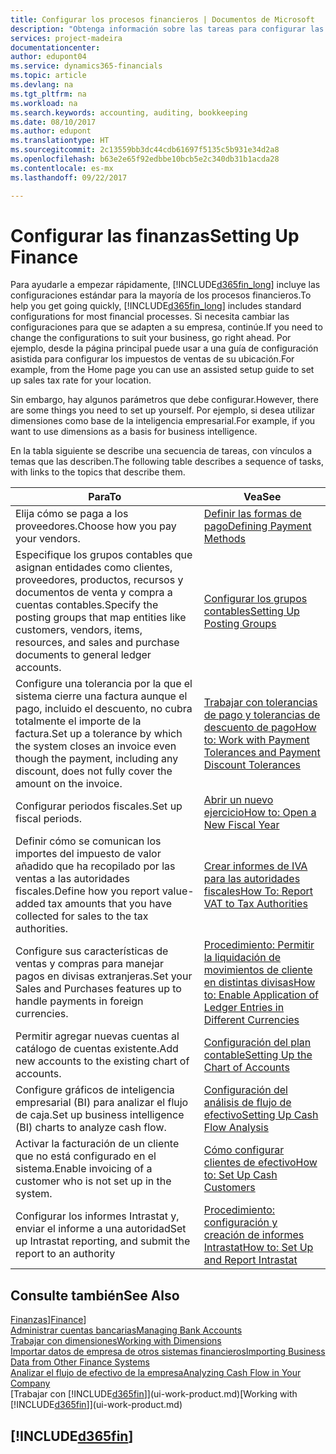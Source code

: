 ```yaml
---
title: Configurar los procesos financieros | Documentos de Microsoft
description: "Obtenga información sobre las tareas para configurar las finanzas en su empresa para adaptarse a todas sus necesidades de contabilidad o auditoría."
services: project-madeira
documentationcenter: 
author: edupont04
ms.service: dynamics365-financials
ms.topic: article
ms.devlang: na
ms.tgt_pltfrm: na
ms.workload: na
ms.search.keywords: accounting, auditing, bookkeeping
ms.date: 08/10/2017
ms.author: edupont
ms.translationtype: HT
ms.sourcegitcommit: 2c13559bb3dc44cdb61697f5135c5b931e34d2a8
ms.openlocfilehash: b63e2e65f92edbbe10bcb5e2c340db31b1acda28
ms.contentlocale: es-mx
ms.lasthandoff: 09/22/2017

---
```

# <a name="setting-up-finance"></a><span data-ttu-id="4b488-103">Configurar las finanzas</span><span class="sxs-lookup"><span data-stu-id="4b488-103">Setting Up Finance</span></span>
<span data-ttu-id="4b488-104">Para ayudarle a empezar rápidamente, [!INCLUDE[d365fin_long](includes/d365fin_long_md.md)] incluye las configuraciones estándar para la mayoría de los procesos financieros.</span><span class="sxs-lookup"><span data-stu-id="4b488-104">To help you get going quickly, [!INCLUDE[d365fin_long](includes/d365fin_long_md.md)] includes standard configurations for most financial processes.</span></span> <span data-ttu-id="4b488-105">Si necesita cambiar las configuraciones para que se adapten a su empresa, continúe.</span><span class="sxs-lookup"><span data-stu-id="4b488-105">If you need to change the configurations to suit your business, go right ahead.</span></span> <span data-ttu-id="4b488-106">Por ejemplo, desde la página principal puede usar a una guía de configuración asistida para configurar los impuestos de ventas de su ubicación.</span><span class="sxs-lookup"><span data-stu-id="4b488-106">For example, from the Home page you can use an assisted setup guide to set up sales tax rate for your location.</span></span>  

<span data-ttu-id="4b488-107">Sin embargo, hay algunos parámetros que debe configurar.</span><span class="sxs-lookup"><span data-stu-id="4b488-107">However, there are some things you need to set up yourself.</span></span> <span data-ttu-id="4b488-108">Por ejemplo, si desea utilizar dimensiones como base de la inteligencia empresarial.</span><span class="sxs-lookup"><span data-stu-id="4b488-108">For example, if you want to use dimensions as a basis for business intelligence.</span></span>  

<span data-ttu-id="4b488-109">En la tabla siguiente se describe una secuencia de tareas, con vínculos a temas que las describen.</span><span class="sxs-lookup"><span data-stu-id="4b488-109">The following table describes a sequence of tasks, with links to the topics that describe them.</span></span>

| <span data-ttu-id="4b488-110">Para</span><span class="sxs-lookup"><span data-stu-id="4b488-110">To</span></span> | <span data-ttu-id="4b488-111">Vea</span><span class="sxs-lookup"><span data-stu-id="4b488-111">See</span></span> |
| --- | --- |
| <span data-ttu-id="4b488-112">Elija cómo se paga a los proveedores.</span><span class="sxs-lookup"><span data-stu-id="4b488-112">Choose how you pay your vendors.</span></span> |[<span data-ttu-id="4b488-113">Definir las formas de pago</span><span class="sxs-lookup"><span data-stu-id="4b488-113">Defining Payment Methods</span></span>](finance-payment-methods.md) |
| <span data-ttu-id="4b488-114">Especifique los grupos contables que asignan entidades como clientes, proveedores, productos, recursos y documentos de venta y compra a cuentas contables.</span><span class="sxs-lookup"><span data-stu-id="4b488-114">Specify the posting groups that map entities like customers, vendors, items, resources, and sales and purchase documents to general ledger accounts.</span></span> |[<span data-ttu-id="4b488-115">Configurar los grupos contables</span><span class="sxs-lookup"><span data-stu-id="4b488-115">Setting Up Posting Groups</span></span>](finance-posting-groups.md)|
|<span data-ttu-id="4b488-116">Configure una tolerancia por la que el sistema cierre una factura aunque el pago, incluido el descuento, no cubra totalmente el importe de la factura.</span><span class="sxs-lookup"><span data-stu-id="4b488-116">Set up a tolerance by which the system closes an invoice even though the payment, including any discount, does not fully cover the amount on the invoice.</span></span>|[<span data-ttu-id="4b488-117">Trabajar con tolerancias de pago y tolerancias de descuento de pago</span><span class="sxs-lookup"><span data-stu-id="4b488-117">How to: Work with Payment Tolerances and Payment Discount Tolerances</span></span>](finance-payment-tolerance-and-payment-discount-tolerance.md)|
| <span data-ttu-id="4b488-118">Configurar periodos fiscales.</span><span class="sxs-lookup"><span data-stu-id="4b488-118">Set up fiscal periods.</span></span> |[<span data-ttu-id="4b488-119">Abrir un nuevo ejercicio</span><span class="sxs-lookup"><span data-stu-id="4b488-119">How to: Open a New Fiscal Year</span></span>](finance-how-open-new-fiscal-year.md) |
| <span data-ttu-id="4b488-120">Definir cómo se comunican los importes del impuesto de valor añadido que ha recopilado por las ventas a las autoridades fiscales.</span><span class="sxs-lookup"><span data-stu-id="4b488-120">Define how you report value-added tax amounts that you have collected for sales to the tax authorities.</span></span> |[<span data-ttu-id="4b488-121">Crear informes de IVA para las autoridades fiscales</span><span class="sxs-lookup"><span data-stu-id="4b488-121">How To: Report VAT to Tax Authorities</span></span>](finance-how-report-vat.md)|
| <span data-ttu-id="4b488-122">Configure sus características de ventas y compras para manejar pagos en divisas extranjeras.</span><span class="sxs-lookup"><span data-stu-id="4b488-122">Set your Sales and Purchases features up to handle payments in foreign currencies.</span></span>|[<span data-ttu-id="4b488-123">Procedimiento: Permitir la liquidación de movimientos de cliente en distintas divisas</span><span class="sxs-lookup"><span data-stu-id="4b488-123">How to: Enable Application of Ledger Entries in Different Currencies</span></span>](finance-how-enable-application-ledger-entries-different-currencies.md)
| <span data-ttu-id="4b488-124">Permitir agregar nuevas cuentas al catálogo de cuentas existente.</span><span class="sxs-lookup"><span data-stu-id="4b488-124">Add new accounts to the existing chart of accounts.</span></span> |[<span data-ttu-id="4b488-125">Configuración del plan contable</span><span class="sxs-lookup"><span data-stu-id="4b488-125">Setting Up the Chart of Accounts</span></span>](finance-setup-chart-accounts.md) |
| <span data-ttu-id="4b488-126">Configure gráficos de inteligencia empresarial (BI) para analizar el flujo de caja.</span><span class="sxs-lookup"><span data-stu-id="4b488-126">Set up business intelligence (BI) charts to analyze cash flow.</span></span> |[<span data-ttu-id="4b488-127">Configuración del análisis de flujo de efectivo</span><span class="sxs-lookup"><span data-stu-id="4b488-127">Setting Up Cash Flow Analysis</span></span>](finance-setup-cash-flow-analyses.md) |
|<span data-ttu-id="4b488-128">Activar la facturación de un cliente que no está configurado en el sistema.</span><span class="sxs-lookup"><span data-stu-id="4b488-128">Enable invoicing of a customer who is not set up in the system.</span></span>|[<span data-ttu-id="4b488-129">Cómo configurar clientes de efectivo</span><span class="sxs-lookup"><span data-stu-id="4b488-129">How to: Set Up Cash Customers</span></span>](finance-how-to-set-up-cash-customers.md)|
| <span data-ttu-id="4b488-130">Configurar los informes Intrastat y, enviar el informe a una autoridad</span><span class="sxs-lookup"><span data-stu-id="4b488-130">Set up Intrastat reporting, and submit the report to an authority</span></span> | [<span data-ttu-id="4b488-131">Procedimiento: configuración y creación de informes Intrastat</span><span class="sxs-lookup"><span data-stu-id="4b488-131">How to: Set Up and Report Intrastat</span></span>](finance-how-setup-report-intrastat.md)|

## <a name="see-also"></a><span data-ttu-id="4b488-132">Consulte también</span><span class="sxs-lookup"><span data-stu-id="4b488-132">See Also</span></span>
<span data-ttu-id="4b488-133">[Finanzas](finance.md)]</span><span class="sxs-lookup"><span data-stu-id="4b488-133">[Finance](finance.md)]</span></span>  
[<span data-ttu-id="4b488-134">Administrar cuentas bancarias</span><span class="sxs-lookup"><span data-stu-id="4b488-134">Managing Bank Accounts</span></span>](bank-manage-bank-accounts.md)  
[<span data-ttu-id="4b488-135">Trabajar con dimensiones</span><span class="sxs-lookup"><span data-stu-id="4b488-135">Working with Dimensions</span></span>](finance-dimensions.md)  
[<span data-ttu-id="4b488-136">Importar datos de empresa de otros sistemas financieros</span><span class="sxs-lookup"><span data-stu-id="4b488-136">Importing Business Data from Other Finance Systems</span></span>](upload-data.md)  
[<span data-ttu-id="4b488-137">Analizar el flujo de efectivo de la empresa</span><span class="sxs-lookup"><span data-stu-id="4b488-137">Analyzing Cash Flow in Your Company</span></span>](finance-analyze-cash-flow.md)  
<span data-ttu-id="4b488-138">[Trabajar con [!INCLUDE[d365fin](includes/d365fin_md.md)]](ui-work-product.md)</span><span class="sxs-lookup"><span data-stu-id="4b488-138">[Working with [!INCLUDE[d365fin](includes/d365fin_md.md)]](ui-work-product.md)</span></span>  

## [!INCLUDE[d365fin](includes/free_trial_md.md)]

